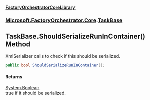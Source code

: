 #### [FactoryOrchestratorCoreLibrary](./FactoryOrchestratorCoreLibrary.md 'FactoryOrchestratorCoreLibrary')
### [Microsoft.FactoryOrchestrator.Core](./Microsoft-FactoryOrchestrator-Core.md 'Microsoft.FactoryOrchestrator.Core').[TaskBase](./Microsoft-FactoryOrchestrator-Core-TaskBase.md 'Microsoft.FactoryOrchestrator.Core.TaskBase')
## TaskBase.ShouldSerializeRunInContainer() Method
XmlSerializer calls to check if this should be serialized.  
```csharp
public bool ShouldSerializeRunInContainer();
```
#### Returns
[System.Boolean](https://docs.microsoft.com/en-us/dotnet/api/System.Boolean 'System.Boolean')  
true if it should be serialized.  
